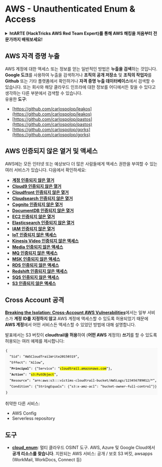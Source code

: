 # AWS - Unauthenticated Enum & Access

<details>

<summary><strong>htARTE (HackTricks AWS Red Team Expert)를 통해 AWS 해킹을 처음부터 전문가까지 배워보세요!</strong></summary>

HackTricks를 지원하는 다른 방법:

* **회사를 HackTricks에서 광고하거나 HackTricks를 PDF로 다운로드**하려면 [**SUBSCRIPTION PLANS**](https://github.com/sponsors/carlospolop)를 확인하세요!
* [**공식 PEASS & HackTricks 스웨그**](https://peass.creator-spring.com)를 얻으세요.
* [**The PEASS Family**](https://opensea.io/collection/the-peass-family)를 발견하세요. 독점적인 [**NFT**](https://opensea.io/collection/the-peass-family) 컬렉션입니다.
* 💬 [**Discord 그룹**](https://discord.gg/hRep4RUj7f) 또는 [**텔레그램 그룹**](https://t.me/peass)에 **참여**하거나 **Twitter** 🐦 [**@hacktricks\_live**](https://twitter.com/hacktricks\_live)를 **팔로우**하세요.
* **HackTricks** 및 **HackTricks Cloud** github 저장소에 **PR을 제출하여** 여러분의 해킹 기교를 **공유**하세요.

</details>

## AWS 자격 증명 누출

AWS 계정에 대한 액세스 또는 정보를 얻는 일반적인 방법은 **누출을 검색**하는 것입니다. **Google 도크**를 사용하여 누출을 검색하거나 **조직의 공개 저장소** 및 **조직의 작업자**를 **Github** 또는 기타 플랫폼에서 확인하거나 **자격 증명 누출 데이터베이스**에서 검색할 수 있습니다. 또는 회사와 해당 클라우드 인프라에 대한 정보를 어디에서든 찾을 수 있다고 생각하는 다른 부분에서 검색할 수 있습니다.\
유용한 **도구**:

* [https://github.com/carlospolop/leakos](https://github.com/carlospolop/leakos)
* [https://github.com/carlospolop/pastos](https://github.com/carlospolop/pastos)
* [https://github.com/carlospolop/gorks](https://github.com/carlospolop/gorks)

## AWS 인증되지 않은 열거 및 액세스

AWS에는 모든 인터넷 또는 예상보다 더 많은 사람들에게 액세스 권한을 부여할 수 있는 여러 서비스가 있습니다. 다음에서 확인하세요:

* [**계정 인증되지 않은 열거**](aws-accounts-unauthenticated-enum.md)
* [**Cloud9 인증되지 않은 열거**](https://github.com/carlospolop/hacktricks-cloud/blob/kr/pentesting-cloud/aws-security/aws-unauthenticated-enum-access/broken-reference/README.md)
* [**Cloudfront 인증되지 않은 열거**](aws-cloudfront-unauthenticated-enum.md)
* [**Cloudsearch 인증되지 않은 열거**](https://github.com/carlospolop/hacktricks-cloud/blob/kr/pentesting-cloud/aws-security/aws-unauthenticated-enum-access/broken-reference/README.md)
* [**Cognito 인증되지 않은 열거**](aws-cognito-unauthenticated-enum.md)
* [**DocumentDB 인증되지 않은 열거**](aws-documentdb-enum.md)
* [**EC2 인증되지 않은 열거**](aws-ec2-unauthenticated-enum.md)
* [**Elasticsearch 인증되지 않은 열거**](aws-elasticsearch-unauthenticated-enum.md)
* [**IAM 인증되지 않은 열거**](aws-iam-and-sts-unauthenticated-enum.md)
* [**IoT 인증되지 않은 액세스**](aws-iot-unauthenticated-enum.md)
* [**Kinesis Video 인증되지 않은 액세스**](aws-kinesis-video-unauthenticated-enum.md)
* [**Media 인증되지 않은 액세스**](aws-media-unauthenticated-enum.md)
* [**MQ 인증되지 않은 액세스**](aws-mq-unauthenticated-enum.md)
* [**MSK 인증되지 않은 액세스**](aws-msk-unauthenticated-enum.md)
* [**RDS 인증되지 않은 액세스**](aws-rds-unauthenticated-enum.md)
* [**Redshift 인증되지 않은 액세스**](aws-redshift-unauthenticated-enum.md)
* [**SQS 인증되지 않은 액세스**](aws-sqs-unauthenticated-enum.md)
* [**S3 인증되지 않은 액세스**](aws-s3-unauthenticated-enum.md)

## Cross Account 공격

[**Breaking the Isolation: Cross-Account AWS Vulnerabilities**](https://www.youtube.com/watch?v=JfEFIcpJ2wk)에서는 일부 서비스가 **계정 ID를 지정하지 않고** AWS 계정에 액세스할 수 있도록 허용되었기 때문에 **AWS 계정**에서 어떤 서비스든 액세스할 수 있었던 방법에 대해 설명합니다.

발표에서는 S3 버킷이 **cloudtrail을 허용**하여 (**어떤 AWS** 계정의) **쓰기**를 할 수 있도록 허용되는 여러 예제를 제시합니다:

![](<../../../.gitbook/assets/image (38) (1).png>)

취약한 다른 서비스:

* AWS Config
* Serverless repository

## 도구

* [**cloud\_enum**](https://github.com/initstring/cloud\_enum): 멀티 클라우드 OSINT 도구. AWS, Azure 및 Google Cloud에서 **공개 리소스를 찾습니다**. 지원되는 AWS 서비스: 공개 / 보호 S3 버킷, awsapps (WorkMail, WorkDocs, Connect 등)

